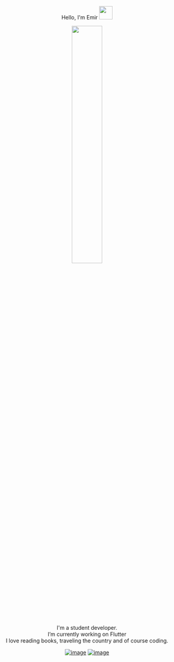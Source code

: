 <p align="center" dir="auto">Hello, I'm Emir <a href="https://rahulmahesh.me/" rel="nofollow"><img src="https://camo.githubusercontent.com/e8e7b06ecf583bc040eb60e44eb5b8e0ecc5421320a92929ce21522dbc34c891/68747470733a2f2f6d656469612e67697068792e636f6d2f6d656469612f6876524a434c467a6361737252346961377a2f67697068792e676966" width="35px" data-canonical-src="https://media.giphy.com/media/hvRJCLFzcasrR4ia7z/giphy.gif" style="max-width: 100%;"></a></p>

<p align="center" dir="auto"><a target="_blank" rel="noopener noreferrer" href="https://user-images.githubusercontent.com/22797857/90096358-dba16400-dd54-11ea-8e44-e181ada72661.gif"><img src="https://user-images.githubusercontent.com/22797857/90096358-dba16400-dd54-11ea-8e44-e181ada72661.gif" width="40%" style="max-width: 100%;"></a></p>

<p align="center" dir="auto">I'm a student developer.<br> I’m currently working on Flutter<br> I love reading books, traveling the country and of course coding.<br></p>

<div align="center" dir="auto">
<p dir="auto"><a href="https://www.linkedin.com/in/muhammed-emir-gozcu" rel="nofollow"><img src="https://camo.githubusercontent.com/a80d00f23720d0bc9f55481cfcd77ab79e141606829cf16ec43f8cacc7741e46/68747470733a2f2f696d672e736869656c64732e696f2f62616467652f4c696e6b6564496e2d3030373742353f7374796c653d666f722d7468652d6261646765266c6f676f3d6c696e6b6564696e266c6f676f436f6c6f723d7768697465" alt="image" data-canonical-src="https://img.shields.io/badge/LinkedIn-0077B5?style=for-the-badge&amp;logo=linkedin&amp;logoColor=white" style="max-width: 100%;"></a>  
<a href="mailto:emirgzc4@gmail.com"><img src="https://camo.githubusercontent.com/3ea19b9a3ba18fbf490f624870eb5ba36d25ebfaf0fbcf1edd573029322cc497/68747470733a2f2f696d672e736869656c64732e696f2f62616467652f476d61696c2d4534343035463f7374796c653d666f722d7468652d6261646765266c6f676f3d676d61696c266c6f676f436f6c6f723d7768697465" alt="image" data-canonical-src="https://img.shields.io/badge/Gmail-E4405F?style=for-the-badge&amp;logo=gmail&amp;logoColor=white" style="max-width: 100%;"></a></p>
</div>
